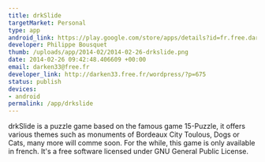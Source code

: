 ```yaml
--- 
title: drkSlide
targetMarket: Personal
type: app
android_link: https://play.google.com/store/apps/details?id=fr.free.darken33.puzzle.drkslide
developer: Philippe Bousquet
thumb: /uploads/app/2014-02/2014-02-26-drkslide.png
date: 2014-02-26 09:42:48.406609 +00:00
email: darken33@free.fr
developer_link: http://darken33.free.fr/wordpress/?p=675
status: publish
devices: 
- android
permalink: /app/drkslide
---
```


drkSlide is a puzzle game based on the famous game 15-Puzzle, it offers various themes such as monuments of Bordeaux City Toulous, Dogs or Cats, many more will comme soon. For the while, this game is only available in french. It's a free software licensed under GNU General Public License.
